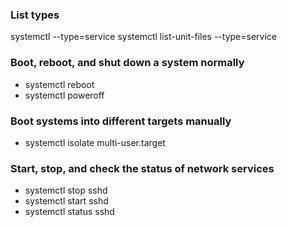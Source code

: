 ### List types

systemctl --type=service
systemctl list-unit-files --type=service

### Boot, reboot, and shut down a system normally

- systemctl reboot
- systemctl poweroff

### Boot systems into different targets manually

- systemctl isolate multi-user.target

### Start, stop, and check the status of network services

- systemctl stop sshd
- systemctl start sshd
- systemctl status sshd
